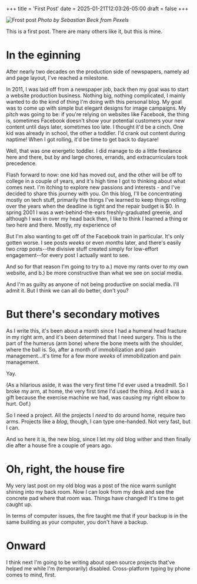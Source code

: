 +++
title = 'First Post'
date = 2025-01-21T12:03:26-05:00
draft = false
+++

![Frost post](/first-post.jpg)
*Photo by Sebastian Beck from Pexels*

This is a first post.  There are many others like it, but this is mine.

# In the eginning

After nearly two decades on the production side of newspapers, namely ad and page layout, I've reached a milestone.

In 2011, I was laid off from a newspaper job, back then my goal was to start a website production business.  Nothing big, nothing complicated, I mainly wanted to do the kind of thing I'm doing with this personal blog.  My goal was to come up with simple but elegant designs for image campaigns.  My pitch was going to be: if you're relying on websites like Facebook, the thing is, sometimes Facebook doesn't show your potential customers your new content until days later, sometimes too late.  I thought it'd be a cinch.  One kid was already in school, the other a toddler.  I'd crank out content during naptime!  When I got rolling, it'd be time to get back to daycare!

Well, that was one energetic toddler.  I did manage to do a little freelance here and there, but by and large chores, errands, and extracurriculars took precedence.

Flash forward to now: one kid has moved out, and the other will be off to college in a couple of years, and it's high time I got to thinking about what comes next. I'm itching to explore new passions and interests - and I've decided to share this journey with you. On this blog, I'll be concentrating mostly on tech stuff, primarily the things I've learned to keep things rolling over the years when the deadline is tight and the repair budget is $0.  In spring 2001 I was a wet-behind-the-ears freshly-graduated greenie, and although I was in over my head back then, I like to think I learned a thing or two here and there.  Mostly, my experience of 

But I'm also wanting to get off of the Facebook train in particular.  It's only gotten worse.  I see posts *weeks* or even *months* later, and there's easily two *crap* posts--the divisive stuff created simply for low-effort engagement--for every post I actually want to see.

And so for that reason I'm going to try to a.) move my rants over to my own website, and b.) be more constructive than what we see on social media.

And I'm as guilty as anyone of not being productive on social media.  I'll admit it.  But I think we can all do better, don't you?

# But there's secondary motives

As I write this, it's been about a month since I had a humeral head fracture in my right arm, and it's been determined that I need surgery.  This is the part of the humerus (arm bone) where the bone meets with the shoulder, where the ball is.  So, after a month of immobilization and pain management...it's time for a few more *weeks* of immobilization and pain management.

Yay.

(As a hilarious aside, it was the very first time I'd ever used a treadmill.  So I broke my arm, at home, the very first time I'd used the thing.  And it was a gift because the exercise machine we had, was causing my right elbow to hurt.  Oof.)

So I need a project.  All the projects I *need* to do around home, require two arms.  Projects like a *blog*, though, I can type one-handed.  Not very fast, but I can.

And so here it is, the new blog, since I let my old blog wither and then finally die after a house fire a couple of years ago.

# Oh, right, the house fire

My very last post on my old blog was a post of the nice warm sunlight shining into my back room.  Now I can look from my desk and see the concrete pad where that room was.  Things have changed!  It's time to get caught up.  

In terms of computer issues, the fire taught me that if your backup is in the same building as your computer, you don't have a backup.

# Onward

I think next I'm going to be writing about open source projects that've helped me while I'm (temporarily) disabled.  Cross-platform typing by phone comes to mind, first.